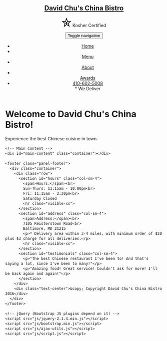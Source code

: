 <!doctype html>
<html lang="en">
  <head>
    <meta charset="utf-8">
    <meta http-equiv="X-UA-Compatible" content="IE=edge">
    <meta name="viewport" content="width=device-width, initial-scale=1">
    <title>David Chu's China Bistro</title>
    <link rel="stylesheet" href="css/bootstrap.min.css">
    <link rel="stylesheet" href="css/styles.css">
    <link href='https://fonts.googleapis.com/css?family=Oxygen:400,300,700' rel='stylesheet' type='text/css'>
    <link href='https://fonts.googleapis.com/css?family=Lora' rel='stylesheet' type='text/css'>
  </head>
  <body>
    <header>
      <nav id="header-nav" class="navbar navbar-default">
        <div class="container">
          <div class="navbar-header">
            <a href="index.html" class="pull-left visible-md visible-lg">
              <div id="logo-img" alt="Logo image"></div>
            </a>
            <div class="navbar-brand">
              <a href="index.html"><h1>David Chu's China Bistro</h1></a>
              <p>
                <img src="images/star-k-logo.png" alt="Kosher certification">
                <span>Kosher Certified</span>
              </p>
            </div>
            <button id="navbarToggle" type="button" class="navbar-toggle collapsed" data-toggle="collapse" data-target="#collapsable-nav" aria-expanded="false">
              <span class="sr-only">Toggle navigation</span>
              <span class="icon-bar"></span>
              <span class="icon-bar"></span>
              <span class="icon-bar"></span>
            </button>
          </div>
          <div id="collapsable-nav" class="collapse navbar-collapse">
             <ul id="nav-list" class="nav navbar-nav navbar-right">
              <li id="navHomeButton" class="visible-xs active">
                <a href="index.html">
                  <span class="glyphicon glyphicon-home"></span> Home</a>
              </li>
              <li id="navMenuButton">
                <a href="#" onclick="$dc.loadMenuCategories();">
                  <span class="glyphicon glyphicon-cutlery"></span><br class="hidden-xs"> Menu</a>
              </li>
              <li>
                <a href="#">
                  <span class="glyphicon glyphicon-info-sign"></span><br class="hidden-xs"> About</a>
              </li>
              <li>
                <a href="#">
                  <span class="glyphicon glyphicon-certificate"></span><br class="hidden-xs"> Awards</a>
              </li>
              <li id="phone" class="hidden-xs">
                <a href="tel:410-602-5008">
                  <span>410-602-5008</span></a><div>* We Deliver</div>
              </li>
            </ul><!-- #nav-list -->
          </div><!-- .collapse .navbar-collapse -->
        </div><!-- .container -->
      </nav><!-- #header-nav -->
    </header>
    <!-- Jumbotron Section -->
    <div id="jumbotron" class="jumbotron">
      <div class="container">
        <h1>Welcome to David Chu's China Bistro!</h1>
        <p>Experience the best Chinese cuisine in town.</p>
      </div>
    </div>

    <!-- Main Content -->
    <div id="main-content" class="container"></div>

    <footer class="panel-footer">
      <div class="container">
        <div class="row">
          <section id="hours" class="col-sm-4">
            <span>Hours:</span><br>
            Sun-Thurs: 11:15am - 10:00pm<br>
            Fri: 11:15am - 2:30pm<br>
            Saturday Closed
            <hr class="visible-xs">
          </section>
          <section id="address" class="col-sm-4">
            <span>Address:</span><br>
            7105 Reisterstown Road<br>
            Baltimore, MD 21215
            <p>* Delivery area within 3-4 miles, with minimum order of $20 plus $3 charge for all deliveries.</p>
            <hr class="visible-xs">
          </section>
          <section id="testimonials" class="col-sm-4">
            <p>"The best Chinese restaurant I've been to! And that's saying a lot, since I've been to many!"</p>
            <p>"Amazing food! Great service! Couldn't ask for more! I'll be back again and again!"</p>
          </section>
        </div>
        <div class="text-center">&copy; Copyright David Chu's China Bistro 2016</div>
      </div>
    </footer>

    <!-- jQuery (Bootstrap JS plugins depend on it) -->
    <script src="js/jquery-2.1.4.min.js"></script>
    <script src="js/bootstrap.min.js"></script>
    <script src="js/ajax-utils.js"></script>
    <script src="js/script.js"></script>
  </body>
</html>
